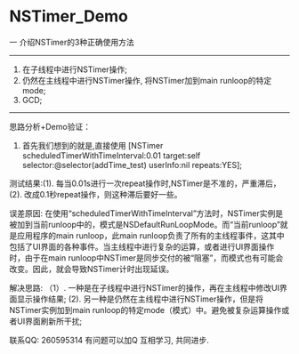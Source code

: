 # NSTimer_Demo
一 介绍NSTimer的3种正确使用方法
*********************************************************************
1. 在子线程中进行NSTimer操作;
2. 仍然在主线程中进行NSTimer操作, 将NSTimer加到main runloop的特定mode;
3. GCD;

*********************************************************************


思路分析+Demo验证：
1. 首先我们想到的就是,直接使用
[NSTimer scheduledTimerWithTimeInterval:0.01 target:self selector:@selector(addTime_test) userInfo:nil repeats:YES];

测试结果:(1).  每当0.01s进行一次repeat操作时,NSTimer是不准的，严重滞后，
        (2).  改成0.1秒repeat操作，则这种滞后要好一些。

误差原因: 在使用“scheduledTimerWithTimeInterval”方法时，NSTimer实例是被加到当前runloop中的，模式是NSDefaultRunLoopMode。而“当前runloop”就是应用程序的main runloop，此main runloop负责了所有的主线程事件，这其中包括了UI界面的各种事件。当主线程中进行复杂的运算，或者进行UI界面操作时，由于在main runloop中NSTimer是同步交付的被“阻塞”，而模式也有可能会改变。因此，就会导致NSTimer计时出现延误。


解决思路: （1）. 一种是在子线程中进行NSTimer的操作，再在主线程中修改UI界面显示操作结果;
         (2). 另一种是仍然在主线程中进行NSTimer操作，但是将NSTimer实例加到main runloop的特定mode（模式）中。避免被复杂运算操作或者UI界面刷新所干扰;

联系QQ: 260595314 有问题可以加Q  互相学习, 共同进步.








